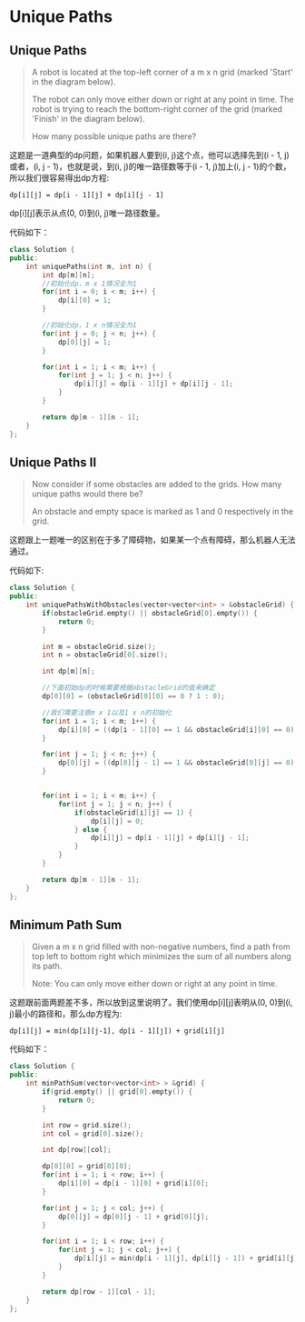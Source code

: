 # Unique Paths

## Unique Paths

> A robot is located at the top-left corner of a m x n grid \(marked 'Start' in the diagram below\).
>
> The robot can only move either down or right at any point in time. The robot is trying to reach the bottom-right corner of the grid \(marked 'Finish' in the diagram below\).
>
> How many possible unique paths are there?

这题是一道典型的dp问题，如果机器人要到\(i, j\)这个点，他可以选择先到\(i - 1, j\)或者，\(i, j - 1\)，也就是说，到\(i, j\)的唯一路径数等于\(i - 1, j\)加上\(i, j - 1\)的个数，所以我们很容易得出dp方程:

`dp[i][j] = dp[i - 1][j] + dp[i][j - 1]`

dp\[i\]\[j\]表示从点\(0, 0\)到\(i, j\)唯一路径数量。

代码如下：

```cpp
class Solution {
public:
    int uniquePaths(int m, int n) {
        int dp[m][n];
        //初始化dp，m x 1情况全为1
        for(int i = 0; i < m; i++) {
            dp[i][0] = 1;
        }

        //初始化dp，1 x n情况全为1
        for(int j = 0; j < n; j++) {
            dp[0][j] = 1;
        }

        for(int i = 1; i < m; i++) {
            for(int j = 1; j < n; j++) {
                dp[i][j] = dp[i - 1][j] + dp[i][j - 1];
            }
        }

        return dp[m - 1][n - 1];
    }
};
```

## Unique Paths II

> Now consider if some obstacles are added to the grids. How many unique paths would there be?
>
> An obstacle and empty space is marked as 1 and 0 respectively in the grid.

这题跟上一题唯一的区别在于多了障碍物，如果某一个点有障碍，那么机器人无法通过。

代码如下:

```cpp
class Solution {
public:
    int uniquePathsWithObstacles(vector<vector<int> > &obstacleGrid) {
        if(obstacleGrid.empty() || obstacleGrid[0].empty()) {
            return 0;
        }

        int m = obstacleGrid.size();
        int n = obstacleGrid[0].size();

        int dp[m][n];

        //下面初始dp的时候需要根据obstacleGrid的值来确定
        dp[0][0] = (obstacleGrid[0][0] == 0 ? 1 : 0);

        //我们需要注意m x 1以及1 x n的初始化
        for(int i = 1; i < m; i++) {
            dp[i][0] = ((dp[i - 1][0] == 1 && obstacleGrid[i][0] == 0) ? 1 : 0);
        }

        for(int j = 1; j < n; j++) {
            dp[0][j] = ((dp[0][j - 1] == 1 && obstacleGrid[0][j] == 0) ? 1 : 0);
        }


        for(int i = 1; i < m; i++) {
            for(int j = 1; j < n; j++) {
                if(obstacleGrid[i][j] == 1) {
                    dp[i][j] = 0;
                } else {
                    dp[i][j] = dp[i - 1][j] + dp[i][j - 1];
                }
            }
        }

        return dp[m - 1][n - 1];
    }
};
```

## Minimum Path Sum

> Given a m x n grid filled with non-negative numbers, find a path from top left to bottom right which minimizes the sum of all numbers along its path.
>
> Note: You can only move either down or right at any point in time.

这题跟前面两题差不多，所以放到这里说明了。我们使用dp\[i\]\[j\]表明从\(0, 0\)到\(i, j\)最小的路径和，那么dp方程为:

`dp[i][j] = min(dp[i][j-1], dp[i - 1][j]) + grid[i][j]`

代码如下：

```cpp
class Solution {
public:
    int minPathSum(vector<vector<int> > &grid) {
        if(grid.empty() || grid[0].empty()) {
            return 0;
        }

        int row = grid.size();
        int col = grid[0].size();

        int dp[row][col];

        dp[0][0] = grid[0][0];
        for(int i = 1; i < row; i++) {
            dp[i][0] = dp[i - 1][0] + grid[i][0];
        }

        for(int j = 1; j < col; j++) {
            dp[0][j] = dp[0][j - 1] + grid[0][j];
        }

        for(int i = 1; i < row; i++) {
            for(int j = 1; j < col; j++) {
                dp[i][j] = min(dp[i - 1][j], dp[i][j - 1]) + grid[i][j];
            }
        }

        return dp[row - 1][col - 1];
    }
};
```

